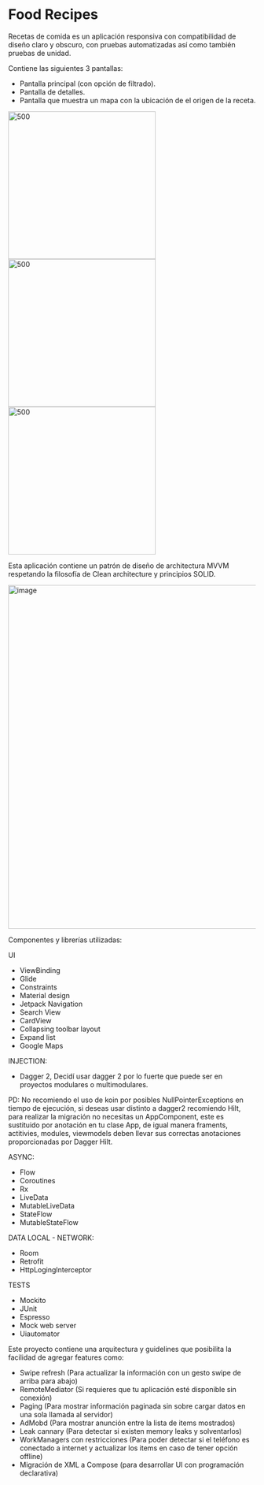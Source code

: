 # Food Recipes

Recetas de comida es un aplicación responsiva con compatibilidad de diseño claro y obscuro, 
con pruebas automatizadas así como también pruebas de unidad.

Contiene las siguientes 3 pantallas:

* Pantalla principal (con opción de filtrado).
* Pantalla de detalles.
* Pantalla que muestra un mapa con la ubicación de el origen de la receta.


<img width="300" alt="500" src="https://user-images.githubusercontent.com/33889248/225787819-f6af11de-5b45-4258-becf-f7a3662b9e28.png"> <img width="300" alt="500" src="https://user-images.githubusercontent.com/33889248/225788255-9fb6f12f-74d6-4dba-a010-02e7bb5465b3.png"> <img width="300" alt="500" src="https://user-images.githubusercontent.com/33889248/225788562-126a04f6-2386-4d90-95b5-b8b3e9029161.png">


Esta aplicación contiene un patrón de diseño de architectura MVVM respetando la filosofía de Clean architecture y principios SOLID.


<img width="698" alt="image" src="https://user-images.githubusercontent.com/33889248/225790804-a49a5eff-4eef-422d-92db-712184af8ac9.png">


Componentes y librerías utilizadas:

UI

* ViewBinding
* Glide
* Constraints
* Material design
* Jetpack Navigation
* Search View
* CardView
* Collapsing toolbar layout
* Expand list
* Google Maps

INJECTION:

* Dagger 2, Decidí usar dagger 2 por lo fuerte que puede ser en proyectos modulares o multimodulares.

PD: No recomiendo el uso de koin por posibles NullPointerExceptions en tiempo de ejecución, si deseas usar distinto a dagger2 recomiendo Hilt,
para realizar la migración no necesitas un AppComponent, este es sustituido por anotación en tu clase App, de igual manera framents, actitivies,
modules, viewmodels deben llevar sus correctas anotaciones proporcionadas por Dagger Hilt.

ASYNC:

* Flow
* Coroutines
* Rx
* LiveData
* MutableLiveData
* StateFlow
* MutableStateFlow

DATA LOCAL - NETWORK:

* Room
* Retrofit
* HttpLogingInterceptor

TESTS

* Mockito
* JUnit
* Espresso
* Mock web server
* Uiautomator

Este proyecto contiene una arquitectura y guidelines que posibilita la facilidad de agregar features como:

* Swipe refresh (Para actualizar la información con un gesto swipe de arriba para abajo)
* RemoteMediator (Si requieres que tu aplicación esté disponible sin conexión)
* Paging (Para mostrar información paginada sin sobre cargar datos en una sola llamada al servidor)
* AdMobd (Para mostrar anunción entre la lista de items mostrados)
* Leak cannary (Para detectar si existen memory leaks y solventarlos)
* WorkManagers con restricciones (Para poder detectar si el teléfono es conectado a internet y actualizar los items en caso de tener opción offline)
* Migración de XML a Compose (para desarrollar UI con programación declarativa)







